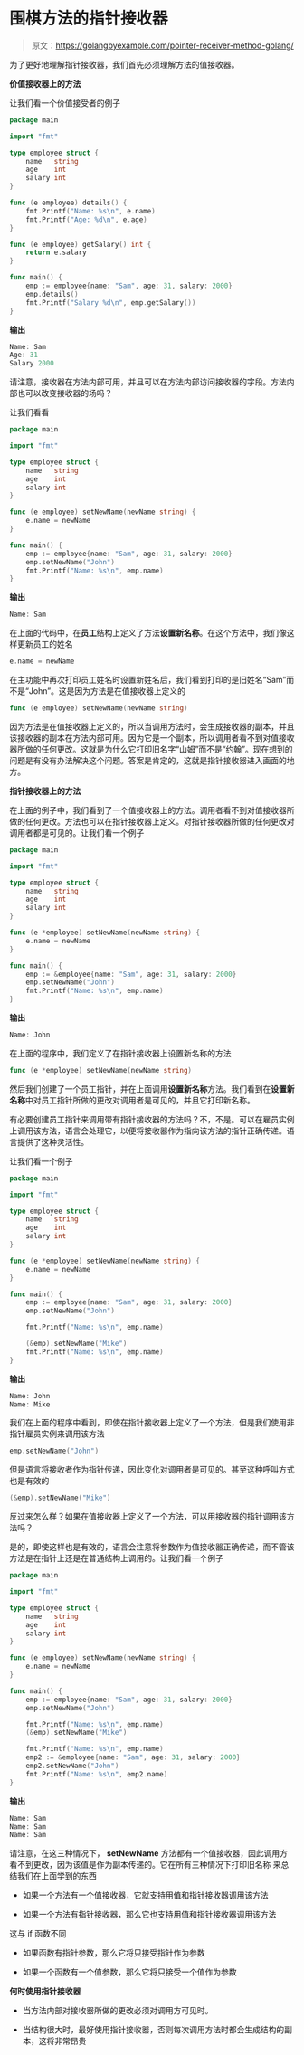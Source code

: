 # 围棋方法的指针接收器

> 原文：<https://golangbyexample.com/pointer-receiver-method-golang/>

为了更好地理解指针接收器，我们首先必须理解方法的值接收器。

**价值接收器上的方法**

让我们看一个价值接受者的例子

```go
package main

import "fmt"

type employee struct {
    name   string
    age    int
    salary int
}

func (e employee) details() {
    fmt.Printf("Name: %s\n", e.name)
    fmt.Printf("Age: %d\n", e.age)
}

func (e employee) getSalary() int {
    return e.salary
}

func main() {
    emp := employee{name: "Sam", age: 31, salary: 2000}
    emp.details()
    fmt.Printf("Salary %d\n", emp.getSalary())
}
```

**输出**

```go
Name: Sam
Age: 31
Salary 2000
```

请注意，接收器在方法内部可用，并且可以在方法内部访问接收器的字段。方法内部也可以改变接收器的场吗？

让我们看看

```go
package main

import "fmt"

type employee struct {
    name   string
    age    int
    salary int
}

func (e employee) setNewName(newName string) {
    e.name = newName
}

func main() {
    emp := employee{name: "Sam", age: 31, salary: 2000}
    emp.setNewName("John")
    fmt.Printf("Name: %s\n", emp.name)
}
```

**输出**

```go
Name: Sam
```

在上面的代码中，在**员工**结构上定义了方法**设置新名称**。在这个方法中，我们像这样更新员工的姓名

```go
e.name = newName
```

在主功能中再次打印员工姓名时设置新姓名后，我们看到打印的是旧姓名“Sam”而不是“John”。这是因为方法是在值接收器上定义的

```go
func (e employee) setNewName(newName string) 
```

因为方法是在值接收器上定义的，所以当调用方法时，会生成接收器的副本，并且该接收器的副本在方法内部可用。因为它是一个副本，所以调用者看不到对值接收器所做的任何更改。这就是为什么它打印旧名字“山姆”而不是“约翰”。现在想到的问题是有没有办法解决这个问题。答案是肯定的，这就是指针接收器进入画面的地方。

**指针接收器上的方法**

在上面的例子中，我们看到了一个值接收器上的方法。调用者看不到对值接收器所做的任何更改。方法也可以在指针接收器上定义。对指针接收器所做的任何更改对调用者都是可见的。让我们看一个例子

```go
package main

import "fmt"

type employee struct {
    name   string
    age    int
    salary int
}

func (e *employee) setNewName(newName string) {
    e.name = newName
}

func main() {
    emp := &employee{name: "Sam", age: 31, salary: 2000}
    emp.setNewName("John")
    fmt.Printf("Name: %s\n", emp.name)
}
```

**输出**

```go
Name: John
```

在上面的程序中，我们定义了在指针接收器上设置新名称的方法

```go
func (e *employee) setNewName(newName string)
```

然后我们创建了一个员工指针，并在上面调用**设置新名称**方法。我们看到在**设置新名称**中对员工指针所做的更改对调用者是可见的，并且它打印新名称。

有必要创建员工指针来调用带有指针接收器的方法吗？不，不是。可以在雇员实例上调用该方法，语言会处理它，以便将接收器作为指向该方法的指针正确传递。语言提供了这种灵活性。

让我们看一个例子

```go
package main

import "fmt"

type employee struct {
    name   string
    age    int
    salary int
}

func (e *employee) setNewName(newName string) {
    e.name = newName
}

func main() {
    emp := employee{name: "Sam", age: 31, salary: 2000}
    emp.setNewName("John")

    fmt.Printf("Name: %s\n", emp.name)

    (&emp).setNewName("Mike")
    fmt.Printf("Name: %s\n", emp.name)
}
```

**输出**

```go
Name: John
Name: Mike
```

我们在上面的程序中看到，即使在指针接收器上定义了一个方法，但是我们使用非指针雇员实例来调用该方法

```go
emp.setNewName("John")
```

但是语言将接收者作为指针传递，因此变化对调用者是可见的。甚至这种呼叫方式也是有效的

```go
(&emp).setNewName("Mike")
```

反过来怎么样？如果在值接收器上定义了一个方法，可以用接收器的指针调用该方法吗？

是的，即使这样也是有效的，语言会注意将参数作为值接收器正确传递，而不管该方法是在指针上还是在普通结构上调用的。让我们看一个例子

```go
package main

import "fmt"

type employee struct {
    name   string
    age    int
    salary int
}

func (e employee) setNewName(newName string) {
    e.name = newName
}

func main() {
    emp := employee{name: "Sam", age: 31, salary: 2000}
    emp.setNewName("John")

    fmt.Printf("Name: %s\n", emp.name)
    (&emp).setNewName("Mike")

    fmt.Printf("Name: %s\n", emp.name)
    emp2 := &employee{name: "Sam", age: 31, salary: 2000}
    emp2.setNewName("John")
    fmt.Printf("Name: %s\n", emp2.name)
}
```

**输出**

```go
Name: Sam
Name: Sam
Name: Sam
```

请注意，在这三种情况下， **setNewName** 方法都有一个值接收器，因此调用方看不到更改，因为该值是作为副本传递的。它在所有三种情况下打印旧名称
来总结我们在上面学到的东西

*   如果一个方法有一个值接收器，它就支持用值和指针接收器调用该方法

*   如果一个方法有指针接收器，那么它也支持用值和指针接收器调用该方法

这与 if 函数不同

*   如果函数有指针参数，那么它将只接受指针作为参数

*   如果一个函数有一个值参数，那么它将只接受一个值作为参数

**何时使用指针接收器**

*   当方法内部对接收器所做的更改必须对调用方可见时。

*   当结构很大时，最好使用指针接收器，否则每次调用方法时都会生成结构的副本，这将非常昂贵